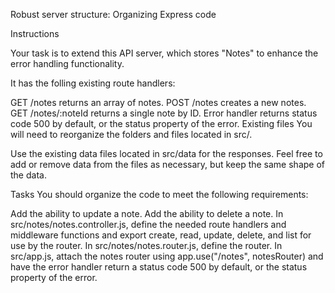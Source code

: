 Robust server structure: Organizing Express code

Instructions

Your task is to extend this API server, which stores "Notes" to enhance the error handling functionality.

It has the folling existing route handlers:

GET /notes returns an array of notes.
POST /notes creates a new notes.
GET /notes/:noteId returns a single note by ID.
Error handler returns status code 500 by default, or the status property of the error.
Existing files
You will need to reorganize the folders and files located in src/.

Use the existing data files located in src/data for the responses. Feel free to add or remove data from the files as necessary, but keep the same shape of the data.

Tasks
You should organize the code to meet the following requirements:

Add the ability to update a note.
Add the ability to delete a note.
In src/notes/notes.controller.js, define the needed route handlers and middleware functions and export create, read, update, delete, and list for use by the router.
In src/notes/notes.router.js, define the router.
In src/app.js, attach the notes router using app.use("/notes", notesRouter) and have the error handler return a status code 500 by default, or the status property of the error.
